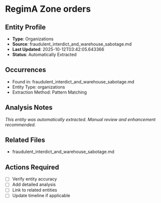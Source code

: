 # RegimA Zone orders

## Entity Profile
- **Type**: Organizations
- **Source**: fraudulent_interdict_and_warehouse_sabotage.md
- **Last Updated**: 2025-10-12T03:42:05.643366
- **Status**: Automatically Extracted

## Occurrences
- Found in: fraudulent_interdict_and_warehouse_sabotage.md
- Entity Type: organizations
- Extraction Method: Pattern Matching

## Analysis Notes
*This entity was automatically extracted. Manual review and enhancement recommended.*

## Related Files
- fraudulent_interdict_and_warehouse_sabotage.md

## Actions Required
- [ ] Verify entity accuracy
- [ ] Add detailed analysis
- [ ] Link to related entities
- [ ] Update timeline if applicable
